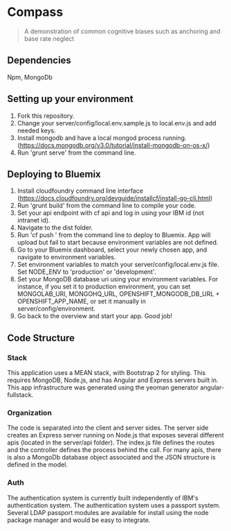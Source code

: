 # Compass
> A demonstration of common cognitive biases such as anchoring and base rate neglect

## Dependencies

Npm, MongoDb

## Setting up your environment

1. Fork this repository.
2. Change your server/config/local.env.sample.js to local.env.js and add needed keys.
3. Install mongodb and have a local mongod process running. (https://docs.mongodb.org/v3.0/tutorial/install-mongodb-on-os-x/)
3. Run 'grunt serve' from the command line.

## Deploying to Bluemix

1. Install cloudfoundry command line interface (https://docs.cloudfoundry.org/devguide/installcf/install-go-cli.html)
2. Run 'grunt build' from the command line to compile your code.
3. Set your api endpoint with cf api and log in using your IBM id (not intranet id).
4. Navigate to the dist folder.
5. Run 'cf push <appname>' from the command line to deploy to Bluemix. App will upload but fail to start because environment variables are not defined.
6. Go to your Bluemix dashboard, select your newly chosen app, and navigate to environment variables.
7. Set environment variables to match your server/config/local.env.js file. Set NODE_ENV to 'production' or 'development'.
8. Set your MongoDB database uri using your environment variables. For instance, if you set it to production environment, you can set MONGOLAB_URI, MONGOHQ_URL, OPENSHIFT_MONGODB_DB_URL + OPENSHIFT_APP_NAME, or set it manually in server/config/environment.
8. Go back to the overview and start your app. Good job!

## Code Structure

### Stack
This application uses a MEAN stack, with Bootstrap 2 for styling. This requires MongoDB, Node.js, and has Angular and Express servers built in. This app infrastructure was generated using the yeoman generator angular-fullstack.

### Organization
The code is separated into the client and server sides. The server side creates an Express server running on Node.js that exposes several different apis (located in the server/api folder). The index.js file defines the routes and the controller defines the process behind the call. For many apis, there is also a MongoDb database object associated and the JSON structure is defined in the model.

### Auth
The authentication system is currently built independently of IBM's authentication system. The authentication system uses a passport system. Several LDAP passport modules are available for install using the node package manager and would be easy to integrate.
